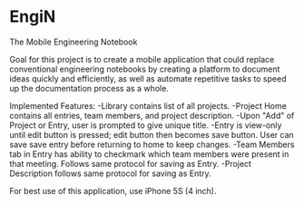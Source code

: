 # EngiN
The Mobile Engineering Notebook

Goal for this project is to create a mobile application that could replace conventional engineering notebooks by creating a platform to document ideas quickly and efficiently, as well as automate repetitive tasks to speed up the documentation process as a whole.

Implemented Features:
-Library contains list of all projects.
-Project Home contains all entries, team members, and project description.
-Upon "Add" of Project or Entry, user is prompted to give unique title.
-Entry is view-only until edit button is pressed; edit button then becomes save button.  User can save save entry before returning to home to keep changes.
-Team Members tab in Entry has ability to checkmark which team members were present in that meeting.  Follows same protocol for saving as Entry.
-Project Description follows same protocol for saving as Entry.

For best use of this application, use iPhone 5S (4 inch).